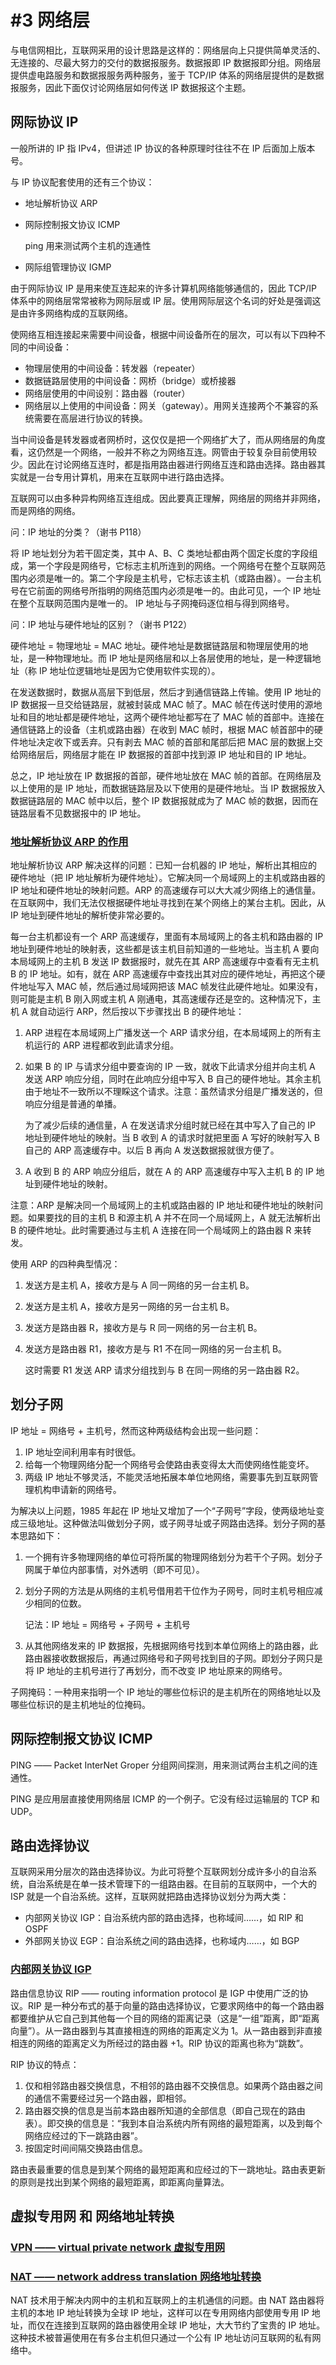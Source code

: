 # #3 网络层

与电信网相比，互联网采用的设计思路是这样的：网络层向上只提供简单灵活的、无连接的、尽最大努力的交付的数据报服务。数据报即 IP 数据报即分组。网络层提供虚电路服务和数据报服务两种服务，鉴于 TCP/IP 体系的网络层提供的是数据报服务，因此下面仅讨论网络层如何传送 IP 数据报这个主题。

## 网际协议 IP

一般所讲的 IP 指 IPv4，但讲述 IP 协议的各种原理时往往不在 IP 后面加上版本号。

与 IP 协议配套使用的还有三个协议：

- 地址解析协议 ARP

- 网际控制报文协议 ICMP

  ping 用来测试两个主机的连通性

- 网际组管理协议 IGMP

由于网际协议 IP 是用来使互连起来的许多计算机网络能够通信的，因此 TCP/IP 体系中的网络层常常被称为网际层或 IP 层。使用网际层这个名词的好处是强调这是由许多网络构成的互联网络。

使网络互相连接起来需要中间设备，根据中间设备所在的层次，可以有以下四种不同的中间设备：

- 物理层使用的中间设备：转发器（repeater）
- 数据链路层使用的中间设备：网桥（bridge）或桥接器
- 网络层使用的中间设别：路由器（router）
- 网络层以上使用的中间设备：网关（gateway）。用网关连接两个不兼容的系统需要在高层进行协议的转换。

当中间设备是转发器或者网桥时，这仅仅是把一个网络扩大了，而从网络层的角度看，这仍然是一个网络，一般并不称之为网络互连。网管由于较复杂目前使用较少。因此在讨论网络互连时，都是指用路由器进行网络互连和路由选择。路由器其实就是一台专用计算机，用来在互联网中进行路由选择。

互联网可以由多种异构网络互连组成。因此要真正理解，网络层的网络并非网络，而是网络的网络。

问：IP 地址的分类？（谢书 P118）

将 IP 地址划分为若干固定类，其中 A、B、C 类地址都由两个固定长度的字段组成，第一个字段是网络号，它标志主机所连到的网络。一个网络号在整个互联网范围内必须是唯一的。第二个字段是主机号，它标志该主机（或路由器）。一台主机号在它前面的网络号所指明的网络范围内必须是唯一的。由此可见，一个 IP 地址在整个互联网范围内是唯一的。
IP 地址与子网掩码逐位相与得到网络号。

问：IP 地址与硬件地址的区别？（谢书 P122）

硬件地址 = 物理地址 = MAC 地址。硬件地址是数据链路层和物理层使用的地址，是一种物理地址。而 IP 地址是网络层和以上各层使用的地址，是一种逻辑地址（称 IP 地址位逻辑地址是因为它使用软件实现的）。

在发送数据时，数据从高层下到低层，然后才到通信链路上传输。使用 IP 地址的 IP 数据报一旦交给链路层，就被封装成 MAC 帧了。MAC 帧在传送时使用的源地址和目的地址都是硬件地址，这两个硬件地址都写在了 MAC 帧的首部中。连接在通信链路上的设备（主机或路由器）在收到 MAC 帧时，根据 MAC 帧首部中的硬件地址决定收下或丢弃。只有剥去 MAC 帧的首部和尾部后把 MAC 层的数据上交给网络层后，网络层才能在 IP 数据报的首部中找到源 IP 地址和目的 IP 地址。

总之，IP 地址放在 IP 数据报的首部，硬件地址放在 MAC 帧的首部。在网络层及以上使用的是 IP 地址，而数据链路层及以下使用的是硬件地址。当 IP 数据报放入数据链路层的 MAC 帧中以后，整个 IP 数据报就成为了 MAC 帧的数据，因而在链路层看不见数据报中的 IP 地址。

### <u>地址解析协议 ARP 的作用</u>

地址解析协议 ARP 解决这样的问题：已知一台机器的 IP 地址，解析出其相应的硬件地址（把 IP 地址解析为硬件地址）。它解决同一个局域网上的主机或路由器的 IP 地址和硬件地址的映射问题。ARP 的高速缓存可以大大减少网络上的通信量。在互联网中，我们无法仅根据硬件地址寻找到在某个网络上的某台主机。因此，从 IP 地址到硬件地址的解析使非常必要的。

每一台主机都设有一个 ARP 高速缓存，里面有本局域网上的各主机和路由器的 IP 地址到硬件地址的映射表，这些都是该主机目前知道的一些地址。当主机 A 要向本局域网上的主机 B 发送 IP 数据报时，就先在其 ARP 高速缓存中查看有无主机 B 的 IP 地址。如有，就在 ARP 高速缓存中查找出其对应的硬件地址，再把这个硬件地址写入 MAC 帧，然后通过局域网把该 MAC 帧发往此硬件地址。如果没有，则可能是主机 B 刚入网或主机 A 刚通电，其高速缓存还是空的。这种情况下，主机 A 就自动运行 ARP，然后按以下步骤找出 B 的硬件地址：

1. ARP 进程在本局域网上广播发送一个 ARP 请求分组，在本局域网上的所有主机运行的 ARP 进程都收到此请求分组。

2. 如果 B 的 IP 与请求分组中要查询的 IP 一致，就收下此请求分组并向主机 A 发送 ARP 响应分组，同时在此响应分组中写入 B 自己的硬件地址。其余主机由于地址不一致所以不理睬这个请求。注意：虽然请求分组是广播发送的，但响应分组是普通的单播。

   为了减少后续的通信量，A 在发送请求分组时就已经在其中写入了自己的 IP 地址到硬件地址的映射。当 B 收到 A 的请求时就把里面 A 写好的映射写入 B 自己的 ARP 高速缓存中。以后 B 再向 A 发送数据报就很方便了。

3. A 收到 B 的 ARP 响应分组后，就在 A 的 ARP 高速缓存中写入主机 B 的 IP 地址到硬件地址的映射。

注意：ARP 是解决同一个局域网上的主机或路由器的 IP 地址和硬件地址的映射问题。如果要找的目的主机 B 和源主机 A 并不在同一个局域网上，A 就无法解析出 B 的硬件地址。此时需要通过与主机 A 连接在同一个局域网上的路由器 R 来转发。

使用 ARP 的四种典型情况：

1. 发送方是主机 A，接收方是与 A 同一网络的另一台主机 B。

2. 发送方是主机 A，接收方是另一网络的另一台主机 B。

3. 发送方是路由器 R，接收方是与 R 同一网络的另一台主机 B。

4. 发送方是路由器 R1，接收方是与 R1 不在同一网络的另一台主机 B。

   这时需要 R1 发送 ARP 请求分组找到与 B 在同一网络的另一路由器 R2。

## 划分子网

IP 地址 = 网络号 + 主机号，然而这种两级结构会出现一些问题：

1. IP 地址空间利用率有时很低。
2. 给每一个物理网络分配一个网络号会使路由表变得太大而使网络性能变坏。
3. 两级 IP 地址不够灵活，不能灵活地拓展本单位地网络，需要事先到互联网管理机构申请新的网络号。

为解决以上问题，1985 年起在 IP 地址又增加了一个“子网号”字段，使两级地址变成三级地址。这种做法叫做划分子网，或子网寻址或子网路由选择。划分子网的基本思路如下：

1. 一个拥有许多物理网络的单位可将所属的物理网络划分为若干个子网。划分子网属于单位内部事情，对外透明（即不可见）。

2. 划分子网的方法是从网络的主机号借用若干位作为子网号，同时主机号相应减少相同的位数。

   记法：IP 地址 = 网络号 + 子网号 + 主机号

3. 从其他网络发来的 IP 数据报，先根据网络号找到本单位网络上的路由器，此路由器接收数据报后，再通过网络号和子网号找到目的子网。即划分子网只是将 IP 地址的主机号进行了再划分，而不改变 IP 地址原来的网络号。

子网掩码：一种用来指明一个 IP 地址的哪些位标识的是主机所在的网络地址以及哪些位标识的是主机地址的位掩码。

## 网际控制报文协议 ICMP

PING —— Packet InterNet Groper 分组网间探测，用来测试两台主机之间的连通性。

PING 是应用层直接使用网络层 ICMP 的一个例子。它没有经过运输层的 TCP 和 UDP。

## 路由选择协议

互联网采用分层次的路由选择协议。为此可将整个互联网划分成许多小的自治系统，自治系统是在单一技术管理下的一组路由器。在目前的互联网中，一个大的 ISP 就是一个自治系统。这样，互联网就把路由选择协议划分为两大类：

- 内部网关协议 IGP：自治系统内部的路由选择，也称域间……，如 RIP 和 OSPF
- 外部网关协议 EGP：自治系统之间的路由选择，也称域内……，如 BGP

### <u>内部网关协议 IGP</u>

路由信息协议 RIP —— routing information protocol 是 IGP 中使用广泛的协议。RIP 是一种分布式的基于向量的路由选择协议，它要求网络中的每一个路由器都要维护从它自己到其他每一个目的网络的距离记录（这是“一组”距离，即“距离向量”）。从一路由器到与其直接相连的网络的距离定义为 1。从一路由器到非直接相连的网络的距离定义为所经过的路由器 +1。RIP 协议的距离也称为“跳数”。

RIP 协议的特点：

1. 仅和相邻路由器交换信息，不相邻的路由器不交换信息。如果两个路由器之间的通信不需要经过另一个路由器，即相邻。
2. 路由器交换的信息是当前本路由器所知道的全部信息（即自己现在的路由表）。即交换的信息是：“我到本自治系统内所有网络的最短距离，以及到每个网络应经过的下一跳路由器”。
3. 按固定时间间隔交换路由信息。

路由表最重要的信息是到某个网络的最短距离和应经过的下一跳地址。路由表更新的原则是找出到某个网络的最短距离，即距离向量算法。

## 虚拟专用网 和 网络地址转换

### <u>VPN —— virtual private network 虚拟专用网</u>

### <u>NAT —— network address translation 网络地址转换</u>

NAT 技术用于解决内网中的主机和互联网上的主机通信的问题。由 NAT 路由器将主机的本地 IP 地址转换为全球 IP 地址，这样可以在专用网络内部使用专用 IP 地址，而仅在连接到互联网的路由器使用全球 IP 地址，大大节约了宝贵的 IP 地址。这种技术被普遍使用在有多台主机但只通过一个公有 IP 地址访问互联网的私有网络中。